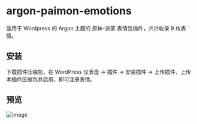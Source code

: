 # argon-paimon-emotions
适用于 Wordpress 的 Argon 主题的 原神-派蒙 表情包插件，共计收录 9 枚表情。

## 安装
下载插件压缩包，在 WordPress 仪表盘 -> 插件 -> 安装插件 -> 上传插件，上传本插件压缩包并启用，即可注册表情。

## 预览

![image](https://user-images.githubusercontent.com/30802565/161268015-ffb77380-cb85-48a7-9537-c39b635d37c7.png)

